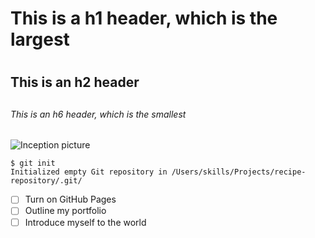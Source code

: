 # This is a h1 header, which is the largest <h1>
## This is an h2 header <h2>
###### This is an h6 header, which is the smallest <h6>

![Inception picture](https://user-images.githubusercontent.com/112913550/188704405-d56cc4c8-66c6-4de5-a5da-d36545e35163.jpg)

```
$ git init
Initialized empty Git repository in /Users/skills/Projects/recipe-repository/.git/
```

- [ ] Turn on GitHub Pages
- [ ] Outline my portfolio
- [ ] Introduce myself to the world
